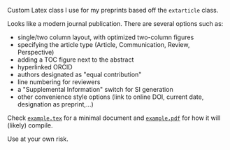 Custom Latex class I use for my preprints based off the ``extarticle`` class.

Looks like a modern journal publication. There are several options such as:

- single/two column layout, with optimized two-column figures
- specifying the article type (Article, Communication, Review, Perspective)
- adding a TOC figure next to the abstract
- hyperlinked ORCID
- authors designated as "equal contribution"
- line numbering for reviewers
- a "Supplemental Information" switch for SI generation
- other convenience style options (link to online DOI, current date, designation as preprint,...)

Check [``example.tex``](example.tex) for a minimal document and
[``example.pdf``](example.pdf) for how it will (likely) compile.

Use at your own risk.
